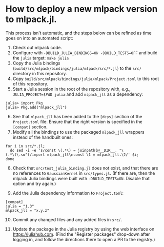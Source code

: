 # How to deploy a new mlpack version to mlpack.jl.

This process isn't automatic, and the steps below can be refined as time goes on
into an automated script:

 1. Check out mlpack code.
 2. Configure with `-DBUILD_JULIA_BINDINGS=ON -DBUILD_TESTS=OFF` and build the
    `julia` target: `make julia`
 3. Copy the Julia bindings (`build/src/mlpack/bindings/julia/mlpack/src/*.jl`)
    to the `src/` directory in this repository.
 4. Copy `build/src/mlpack/bindings/julia/mlpack/Project.toml` to this root of
    this repository.
 5. Start a Julia session in the root of the repository with, e.g.,
    `JULIA_PROJECT=$PWD julia` and add `mlpack_jll` as a dependency:

```
julia> import Pkg
julia> Pkg.add("mlpack_jll")
```

 6. See that `mlpack_jll` has been added to the `[deps]` section of the
    `Project.toml` file.  Ensure that the right version is specified in the
    `[compat]` section.
 7. Modify all the bindings to use the packaged `mlpack_jll` wrappers instead of
    the handbuilt ones:

```
for i in src/*.jl;
  do sed -i -e 's/const \(.*\) = joinpath(@__DIR__, "\(.*\)\.so")/import mlpack_jll\nconst \1 = mlpack_jll.\2/' $i;
done
```

 8. Check that `src/test_julia_binding.jl` does not exist, and that there are no
    references to `GaussianKernel` in `src/types.jl`.  (If there are, then the
    mlpack Julia bindings were built with `-DBUILD_TESTS=ON`.  Disable that
    option and try again.)

 9. Add the Julia dependency information to `Project.toml`:

```
[compat]
julia = "1.3"
mlpack_jll = "x.y.z"
```

 10. Commit any changed files and any added files in `src/`.

 11. Update the package in the Julia registry by using the web interface on
     https://juliahub.com.  (Find the "Register packages" drop-down after
     logging in, and follow the directions there to open a PR to the registry.)
